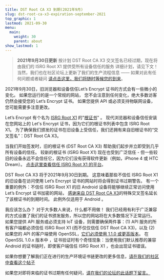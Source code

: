 ```yaml
---
title: DST Root CA X3 到期(2021年9月)
slug: dst-root-ca-x3-expiration-september-2021
top_graphic: 1
lastmod: 2021-09-30
menu:
  main:
    weight: 30
    parent: about
show_lastmod: 1
---
```


> **2021年9月30日更新** 按计划 DST Root CA X3 交叉签名已经过期，现在将由我们的 ISRG Root X1 提供受所有设备信任的服务 详细计划，请见下文！ 当然，我们也在社区论坛上更新了我们的生产流程信息 —— 如果对此有任何问题或者疑问 [请点击这里，我们将随时等候您的到来](https://community.letsencrypt.org/t/production-chain-changes/150739/4)。

2021年9月30日，旧浏览器和设备信任Let’s Encrypt 证书的方式会有一些微小的变化。 如果您运行的是一个常规的网站， 您不会注意到任何变化，绝大多数访客仍然会接受您的 Let’s Encrypt 证书。 如果您提供 API 或必须支持物联网设备，您可能需要多注意更改。

Let’s Encrypt 有个名为 [ISRG Root X1][] 的"[根证书][]" 。 现代浏览器和设备信任安装在您网站上的 Let's Encrypt 证书，因为它们的根证书列表中包含 ISRG Root X1。 为了确保我们颁发的证书在旧设备上受信任，我们还拥有来自旧根证书的“交叉签名”：DST Root CA X3。

当我们开始签发时，旧的根证书 (DST Root CA X3) 帮助我们起步并立即受到几乎所有设备的信任。 较新的根证书 (ISRG Root X1) 现在也受到广泛信任 - 但一些较旧的设备永远不会信任它，因为它们没有获得软件更新（例如，iPhone 4 或 HTC Dream）。 [点击这里查看信任 ISRG Root X1 的平台][compatibility]。

DST Root CA X3 将于2021年9月30日到期。 这意味着那些不信任 ISRG Root X1 的旧设备在访问使用 Let’s Encrypt 证书的网站时将会得到证书过期警告。 有一个重要的例外：不信任 ISRG Root X1 的旧 Android 设备将能够继续正常访问使用 Let’s Encrypt 证书加密的网站， [感谢来自 DST Root CA X3][cross-sign]的特殊交叉签名延长了该根证书的到期时间。 此例外仅适用于 Android 。

我应该怎么办？ 对于大多数人来说，什么都不用做！ 我们已经用有利于广泛兼容的方式设置了我们的证书颁发服务，所以您的网站将在大多数情况下正常运行。 如果您提供 API 服务或必须支持 IoT 设备，则需要确保两件事：(1) API 服务的所有客户端都必须信任 ISRG Root X1 (而不仅仅信任 DST Root CA X3)，以及 (2) 如果您的 API 的客户端使用 OpenSSL，[它们必须使用 1.1.0 或更高版本][openssl]。 在 OpenSSL 1.0.x 版本中 ，证书验证时有个奇怪现象：当使用我们默认推荐的兼容 Android 的证书链时，即使客户端信任 ISRG Root X1 ，也会出现证书错误。

如果你想要了解我们正在进行的生产环境证书链更改的更多信息，[请在我们的社区中查看这个帖子][production]

如果您对即将来临的证书过期有任何疑问，[请在我们的论坛的此话题下留言。][forum]

[根证书]: /docs/glossary/#def-root
[ISRG Root X1]: /certificates/
[cross-sign]: /2020/12/21/extending-android-compatibility.html
[openssl]: https://community.letsencrypt.org/t/openssl-client-compatibility-changes-for-let-s-encrypt-certificates/143816
[forum]: https://community.letsencrypt.org/t/help-thread-for-dst-root-ca-x3-expiration-september-2021/149190
[compatibility]: /docs/cert-compat/
[production]: https://community.letsencrypt.org/t/production-chain-changes/150739
